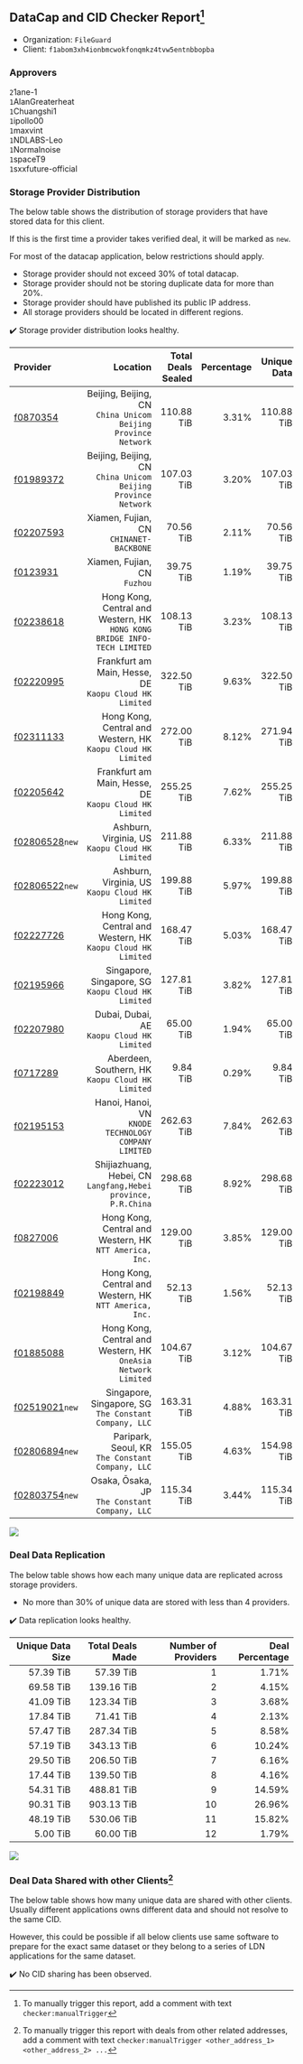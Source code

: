## DataCap and CID Checker Report[^1]
 - Organization: `FileGuard`
 - Client: `f1abom3xh4ionbmcwokfonqmkz4tvw5entnbbopba`
### Approvers
`2`1ane-1<br/>`1`AlanGreaterheat<br/>`1`Chuangshi1<br/>`1`ipollo00<br/>`1`maxvint<br/>`1`NDLABS-Leo<br/>`1`Normalnoise<br/>`1`spaceT9<br/>`1`sxxfuture-official

### Storage Provider Distribution
The below table shows the distribution of storage providers that have stored data for this client.

If this is the first time a provider takes verified deal, it will be marked as `new`.

For most of the datacap application, below restrictions should apply.
 - Storage provider should not exceed 30% of total datacap.
 - Storage provider should not be storing duplicate data for more than 20%.
 - Storage provider should have published its public IP address.
 - All storage providers should be located in different regions.

✔️ Storage provider distribution looks healthy.

| Provider                                                    |                                                                    Location | Total Deals Sealed | Percentage | Unique Data | Duplicate Deals |
| :---------------------------------------------------------- | --------------------------------------------------------------------------: | -----------------: | ---------: | ----------: | --------------: |
| [f0870354](https://filfox.info/en/address/f0870354)         |            Beijing, Beijing, CN<br/>`China Unicom Beijing Province Network` |         110.88 TiB |      3.31% |  110.88 TiB |           0.00% |
| [f01989372](https://filfox.info/en/address/f01989372)       |            Beijing, Beijing, CN<br/>`China Unicom Beijing Province Network` |         107.03 TiB |      3.20% |  107.03 TiB |           0.00% |
| [f02207593](https://filfox.info/en/address/f02207593)       |                                  Xiamen, Fujian, CN<br/>`CHINANET-BACKBONE` |          70.56 TiB |      2.11% |   70.56 TiB |           0.00% |
| [f0123931](https://filfox.info/en/address/f0123931)         |                                             Xiamen, Fujian, CN<br/>`Fuzhou` |          39.75 TiB |      1.19% |   39.75 TiB |           0.00% |
| [f02238618](https://filfox.info/en/address/f02238618)       | Hong Kong, Central and Western, HK<br/>`HONG KONG BRIDGE INFO-TECH LIMITED` |         108.13 TiB |      3.23% |  108.13 TiB |           0.00% |
| [f02220995](https://filfox.info/en/address/f02220995)       |                   Frankfurt am Main, Hesse, DE<br/>`Kaopu Cloud HK Limited` |         322.50 TiB |      9.63% |  322.50 TiB |           0.00% |
| [f02311133](https://filfox.info/en/address/f02311133)       |             Hong Kong, Central and Western, HK<br/>`Kaopu Cloud HK Limited` |         272.00 TiB |      8.12% |  271.94 TiB |           0.02% |
| [f02205642](https://filfox.info/en/address/f02205642)       |                   Frankfurt am Main, Hesse, DE<br/>`Kaopu Cloud HK Limited` |         255.25 TiB |      7.62% |  255.25 TiB |           0.00% |
| [f02806528](https://filfox.info/en/address/f02806528)`new`  |                          Ashburn, Virginia, US<br/>`Kaopu Cloud HK Limited` |         211.88 TiB |      6.33% |  211.88 TiB |           0.00% |
| [f02806522](https://filfox.info/en/address/f02806522)`new`  |                          Ashburn, Virginia, US<br/>`Kaopu Cloud HK Limited` |         199.88 TiB |      5.97% |  199.88 TiB |           0.00% |
| [f02227726](https://filfox.info/en/address/f02227726)       |             Hong Kong, Central and Western, HK<br/>`Kaopu Cloud HK Limited` |         168.47 TiB |      5.03% |  168.47 TiB |           0.00% |
| [f02195966](https://filfox.info/en/address/f02195966)       |                       Singapore, Singapore, SG<br/>`Kaopu Cloud HK Limited` |         127.81 TiB |      3.82% |  127.81 TiB |           0.00% |
| [f02207980](https://filfox.info/en/address/f02207980)       |                               Dubai, Dubai, AE<br/>`Kaopu Cloud HK Limited` |          65.00 TiB |      1.94% |   65.00 TiB |           0.00% |
| [f0717289](https://filfox.info/en/address/f0717289)         |                         Aberdeen, Southern, HK<br/>`Kaopu Cloud HK Limited` |           9.84 TiB |      0.29% |    9.84 TiB |           0.00% |
| [f02195153](https://filfox.info/en/address/f02195153)       |                     Hanoi, Hanoi, VN<br/>`KNODE TECHNOLOGY COMPANY LIMITED` |         262.63 TiB |      7.84% |  262.63 TiB |           0.00% |
| [f02223012](https://filfox.info/en/address/f02223012)       |            Shijiazhuang, Hebei, CN<br/>`Langfang,Hebei province, P.R.China` |         298.68 TiB |      8.92% |  298.68 TiB |           0.00% |
| [f0827006](https://filfox.info/en/address/f0827006)         |                  Hong Kong, Central and Western, HK<br/>`NTT America, Inc.` |         129.00 TiB |      3.85% |  129.00 TiB |           0.00% |
| [f02198849](https://filfox.info/en/address/f02198849)       |                  Hong Kong, Central and Western, HK<br/>`NTT America, Inc.` |          52.13 TiB |      1.56% |   52.13 TiB |           0.00% |
| [f01885088](https://filfox.info/en/address/f01885088)       |            Hong Kong, Central and Western, HK<br/>`OneAsia Network Limited` |         104.67 TiB |      3.12% |  104.67 TiB |           0.00% |
| [f02519021](https://filfox.info/en/address/f02519021)`new`  |                    Singapore, Singapore, SG<br/>`The Constant Company, LLC` |         163.31 TiB |      4.88% |  163.31 TiB |           0.00% |
| [f02806894](https://filfox.info/en/address/f02806894)`new`  |                         Paripark, Seoul, KR<br/>`The Constant Company, LLC` |         155.05 TiB |      4.63% |  154.98 TiB |           0.04% |
| [f02803754](https://filfox.info/en/address/f02803754)`new`  |                            Osaka, Ōsaka, JP<br/>`The Constant Company, LLC` |         115.34 TiB |      3.44% |  115.34 TiB |           0.00% |

<img src="https://raw.githubusercontent.com/data-preservation-programs/filplus-checker-assets/main/filecoin-project/filecoin-plus-large-datasets/issues/1782/1695618281424.png"/>

### Deal Data Replication
The below table shows how each many unique data are replicated across storage providers.

- No more than 30% of unique data are stored with less than 4 providers.

✔️ Data replication looks healthy.

| Unique Data Size | Total Deals Made | Number of Providers | Deal Percentage |
| ---------------: | ---------------: | ------------------: | --------------: |
|        57.39 TiB |        57.39 TiB |                   1 |           1.71% |
|        69.58 TiB |       139.16 TiB |                   2 |           4.15% |
|        41.09 TiB |       123.34 TiB |                   3 |           3.68% |
|        17.84 TiB |        71.41 TiB |                   4 |           2.13% |
|        57.47 TiB |       287.34 TiB |                   5 |           8.58% |
|        57.19 TiB |       343.13 TiB |                   6 |          10.24% |
|        29.50 TiB |       206.50 TiB |                   7 |           6.16% |
|        17.44 TiB |       139.50 TiB |                   8 |           4.16% |
|        54.31 TiB |       488.81 TiB |                   9 |          14.59% |
|        90.31 TiB |       903.13 TiB |                  10 |          26.96% |
|        48.19 TiB |       530.06 TiB |                  11 |          15.82% |
|         5.00 TiB |        60.00 TiB |                  12 |           1.79% |

<img src="https://raw.githubusercontent.com/data-preservation-programs/filplus-checker-assets/main/filecoin-project/filecoin-plus-large-datasets/issues/1782/1695618282297.png"/>

### Deal Data Shared with other Clients[^3]
The below table shows how many unique data are shared with other clients.
Usually different applications owns different data and should not resolve to the same CID.

However, this could be possible if all below clients use same software to prepare for the exact same dataset or they belong to a series of LDN applications for the same dataset.

✔️ No CID sharing has been observed.

[^1]: To manually trigger this report, add a comment with text `checker:manualTrigger`

[^2]: Deals from those addresses are combined into this report as they are specified with `checker:manualTrigger`

[^3]: To manually trigger this report with deals from other related addresses, add a comment with text `checker:manualTrigger <other_address_1> <other_address_2> ...`
